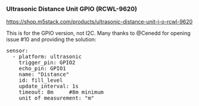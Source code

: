 ### Ultrasonic Distance Unit GPIO (RCWL-9620)

https://shop.m5stack.com/products/ultrasonic-distance-unit-i-o-rcwl-9620

This is for the GPIO version, not I2C. Many thanks to @Cenedd for opening issue #10 and providing the solution:

<pre>
sensor:
  - platform: ultrasonic
    trigger_pin: GPIO2
    echo_pin: GPIO1
    name: "Distance"
    id: fill_level
    update_interval: 1s
    timeout: 8m     #8m minimum
    unit_of_measurement: "m"
</pre>
